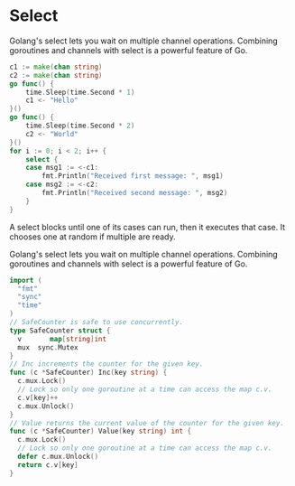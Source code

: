 # Select

Golang's select lets you wait on multiple channel operations. Combining goroutines and channels with select is a powerful feature of Go.

```go
c1 := make(chan string)
c2 := make(chan string)
go func() {
    time.Sleep(time.Second * 1)
    c1 <- "Hello"
}()
go func() {
    time.Sleep(time.Second * 2)
    c2 <- "World"
}()
for i := 0; i < 2; i++ {
    select {
    case msg1 := <-c1:
        fmt.Println("Received first message: ", msg1)
    case msg2 := <-c2:
        fmt.Println("Received second message: ", msg2)
    }
}
```

A select blocks until one of its cases can run, then it executes that case. It chooses one at random if multiple are ready.

Golang's select lets you wait on multiple channel operations. Combining goroutines and channels with select is a powerful feature of Go.

```go
import (
  "fmt"
  "sync"
  "time"
)
// SafeCounter is safe to use concurrently.
type SafeCounter struct {
  v       map[string]int
  mux  sync.Mutex
}
// Inc increments the counter for the given key.
func (c *SafeCounter) Inc(key string) {
  c.mux.Lock()
  // Lock so only one goroutine at a time can access the map c.v.
  c.v[key]++
  c.mux.Unlock()
}
// Value returns the current value of the counter for the given key.
func (c *SafeCounter) Value(key string) int {
  c.mux.Lock()
  // Lock so only one goroutine at a time can access the map c.v.
  defer c.mux.Unlock()
  return c.v[key]
}
```

